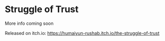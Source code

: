 # Struggle of Trust
More info coming soon

Released on itch.io: https://humaiyun-rushab.itch.io/the-struggle-of-trust

